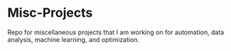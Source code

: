 # Misc-Projects
Repo for miscellaneous projects that I am working on for automation, data analysis, machine learning, and optimization. 

